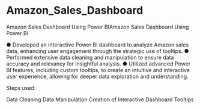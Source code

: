 # Amazon_Sales_Dashboard

Amazon Sales Dashboard Using Power BIAmazon Sales Dashboard Using Power BI


● Developed an interactive Power BI dashboard to analyze Amazon sales data, enhancing user engagement through the strategic use of tooltips.
● Performed extensive data cleaning and manipulation to ensure data accuracy and relevancy for insightful analysis.
● Utilized advanced Power BI features, including custom tooltips, to create an intuitive and interactive user experience, allowing for deeper data exploration and understanding.


Steps used:

Data Cleaning
Data Manipulation
Creation of Interactive Dashboard
Tooltips
